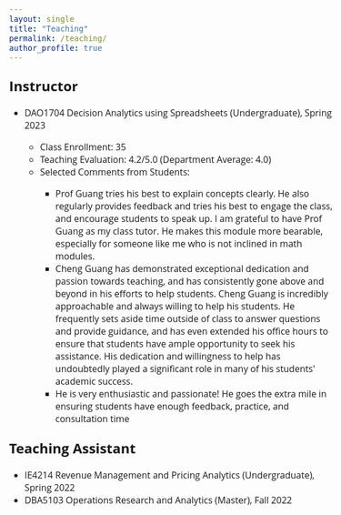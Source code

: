 ```yaml
---
layout: single
title: "Teaching"
permalink: /teaching/
author_profile: true
---
```


<style>
@import url('https://fonts.googleapis.com/css2?family=Open+Sans&display=swap');
</style>
<!-- <body style="font-family: sans-serif; font-size: 9pt;"> -->
<body style="font-family: Open Sans; font-style: light; font-size: 12pt;">

<h2 style="margin-top: 1em;">Instructor</h2>
<ul>
	<li>DAO1704 Decision Analytics using Spreadsheets (Undergraduate), Spring 2023</li>
		<ul>
			<li>Class Enrollment: 35</li>
			<li>Teaching Evaluation: 4.2/5.0 (Department Average: 4.0)</li>
			<li>Selected Comments from Students:</li>
				<ul>
					<li>Prof Guang tries his best to explain concepts clearly. He also regularly provides feedback and tries his best to engage the class, and encourage students to speak up. I am grateful to have Prof Guang as my class tutor. He makes this module more bearable, especially for someone like me who is not inclined in math modules.</li>
					<li>Cheng Guang has demonstrated exceptional dedication and passion towards teaching, and has consistently gone above and beyond in his efforts to help students. Cheng Guang is incredibly approachable and always willing to help his students. He frequently sets aside time outside of class to answer questions and provide guidance, and has even extended his office hours to ensure that students have ample opportunity to seek his assistance. His dedication and willingness to help has undoubtedly played a significant role in many of his students' academic success.</li>
					<li>He is very enthusiastic and passionate! He goes the extra mile in ensuring students have enough feedback, practice, and consultation time</li>
				</ul>
		</ul>
</ul>

<h2 style="margin-top: 1em;">Teaching Assistant</h2>
<ul>
	<li>IE4214 Revenue Management and Pricing Analytics (Undergraduate), Spring 2022</li>
	<li>DBA5103 Operations Research and Analytics (Master), Fall 2022</li>
</ul>

</body>